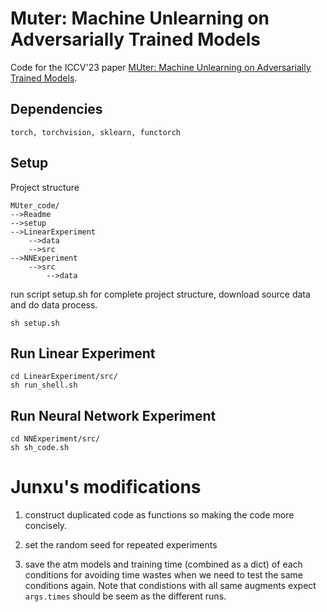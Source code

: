 # Muter: Machine Unlearning on Adversarially Trained Models

Code for the ICCV'23 paper [MUter: Machine Unlearning on Adversarially Trained Models](https://openaccess.thecvf.com/content/ICCV2023/html/Liu_MUter_Machine_Unlearning_on_Adversarially_Trained_Models_ICCV_2023_paper.html).

## Dependencies

    torch, torchvision, sklearn, functorch

## Setup
Project structure

    MUter_code/
    -->Readme
    -->setup
    -->LinearExperiment
        -->data
        -->src
    -->NNExperiment
        -->src
            -->data

run script setup.sh for complete project structure, download source data and do data process.
    
    sh setup.sh

## Run Linear Experiment

    cd LinearExperiment/src/
    sh run_shell.sh


## Run Neural Network Experiment

    cd NNExperiment/src/
    sh sh_code.sh

# Junxu's modifications

1) construct duplicated code as functions so making the code more concisely.

2) set the random seed for repeated experiments

3) save the atm models and training time (combined as a dict) of each conditions for avoiding time wastes when we need to test the same conditions again. Note that condistions with all same augments expect `args.times` should be seem as the different runs.

